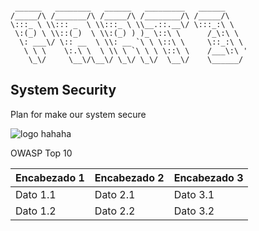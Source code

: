 ```

 ______   ________   ______   _________   ______
/_____/\ /_______/\ /_____/\ /________/\ /_____/\
\:::_ \ \\::: _  \ \\:::_ \ \\__.::.__\/ \:::_:\ \
 \:(_) \ \\::(_)  \ \\:(_) ) )_ \::\ \      /_\:\ \
  \: ___\/ \:: __  \ \\: __ `\ \ \::\ \     \::_:\ \
   \ \ \    \:.\ \  \ \\ \ `\ \ \ \::\ \    /___\:\ '
    \_\/     \__\/\__\/ \_\/ \_\/  \__\/    \______/

```

## System Security

Plan for make our system secure

![logo](https://github.com/SofRozo/TP3-Infratec/assets/111070857/1901a3cf-c32c-4f48-b790-7a51e639b6ca)     hahaha


OWASP Top 10

| Encabezado 1 | Encabezado 2 | Encabezado 3 |
|--------------|--------------|--------------|
| Dato 1.1    | Dato 2.1    | Dato 3.1    |
| Dato 1.2    | Dato 2.2    | Dato 3.2    |



